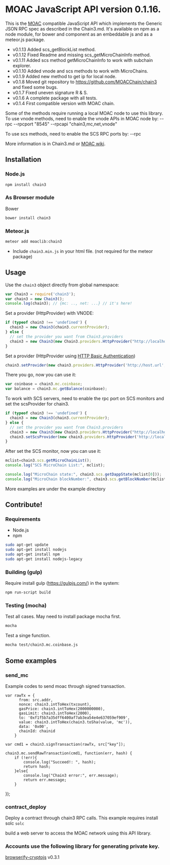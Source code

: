 # MOAC JavaScript API version 0.1.16.

This is the [MOAC](https://github.com/MOACChain/moac-core) compatible JavaScript API which implements the Generic JSON RPC spec as described in the Chain3.md. It's available on npm as a node module, for bower and component as an embeddable js and as a meteor.js package.

* v0.1.13 Added scs_getBlockList method.
* v0.1.12 Fixed Readme and missing scs_getMicroChainInfo method.
* v0.1.11 Added scs method getMicroChainInfo to work with subchain explorer.
* v0.1.10 Added vnode and scs methods to work with MicroChains.
* v0.1.9 Added new method to get ip for local node.
* v0.1.8 Moved git repository to https://github.com/MOACChain/chain3 and fixed some bugs.
* v0.1.7 Fixed uneven signature R & S.
* v0.1.6 A complete package with all tests.
* v0.1.4 First compatible version with MOAC chain.

Some of the methods require running a local MOAC node to use this library.
To use vnode methods, need to enable the vnode APIs in MOAC node by:
--rpc --rpcport "8545" --rpcapi "chain3,mc,net,vnode"

To use scs methods, need to enable the SCS RPC ports by:
--rpc

More information is in Chain3.md or [MOAC wiki](https://github.com/MOACChain/moac-core/wiki/Chain3).


## Installation

### Node.js

```bash
npm install chain3
```

### As Browser module
Bower

```bash
bower install chain3
```
### Meteor.js

```bash
meteor add moaclib:chain3
```


* Include `chain3.min.js` in your html file. (not required for the meteor package)

## Usage
Use the `chain3` object directly from global namespace:

```js
var Chain3 = require('chain3');
var chain3 = new Chain3();
console.log(chain3); // {mc: .., net: ...} // it's here!
```

Set a provider (HttpProvider) with VNODE:

```js
if (typeof chain3 !== 'undefined') {
  chain3 = new Chain3(chain3.currentProvider);
} else {
  // set the provider you want from Chain3.providers
  chain3 = new Chain3(new Chain3.providers.HttpProvider("http://localhost:8545"));
}
```

Set a provider (HttpProvider using [HTTP Basic Authentication](https://en.wikipedia.org/wiki/Basic_access_authentication))

```js
chain3.setProvider(new chain3.providers.HttpProvider('http://host.url', 0, BasicAuthUsername, BasicAuthPassword));
```

There you go, now you can use it:

```js
var coinbase = chain3.mc.coinbase;
var balance = chain3.mc.getBalance(coinbase);
```

To work with SCS servers, need to enable the rpc port on SCS monitors
and set the scsProvider for chain3. 

```js
if (typeof chain3 !== 'undefined') {
  chain3 = new Chain3(chain3.currentProvider);
} else {
  // set the provider you want from Chain3.providers
  chain3 = new Chain3(new Chain3.providers.HttpProvider("http://localhost:8545"));
  chain3.setScsProvider(new chain3.providers.HttpProvider('http://localhost:8548'));
}
```

After set the SCS monitor, now you can use it:

```js
mclist=chain3.scs.getMicroChainList();
console.log("SCS MicroChain List:", mclist);

console.log("MicroChain state:", chain3.scs.getDappState(mclist[0]));
console.log("MicroChain blockNumber:", chain3.scs.getBlockNumber(mclist[0]));
```

More examples are under the example directory

## Contribute!

### Requirements

* Node.js
* npm

```bash
sudo apt-get update
sudo apt-get install nodejs
sudo apt-get install npm
sudo apt-get install nodejs-legacy
```

### Building (gulp)
Require install gulp (https://gulpjs.com/) in the system:

```bash
npm run-script build
```


### Testing (mocha)
Test all cases.
May need to install package mocha first.

```bash
mocha
```

Test a singe function.

```bash
mocha test/chain3.mc.coinbase.js 
```

## Some examples

### send_mc

Example codes to send moac through signed transaction.

	var rawTx = {
	      from: src.addr,
	      nonce: chain3.intToHex(txcount),
	      gasPrice: chain3.intToHex(2000000000),
  	      gasLimit: chain3.intToHex(2000),
	      to: '0xf1f5b7a35dff6400af7ab3ea54e4e637059ef909',
	      value: chain3.intToHex(chain3.toSha(value, 'mc')), 
	      data: '0x00',
	      chainId: chainid
	    }
		
	var cmd1 = chain3.signTransaction(rawTx, src["key"]);
	    
	chain3.mc.sendRawTransaction(cmd1, function(err, hash) {
	    if (!err){
	        console.log("Succeed!: ", hash);
	        return hash;
	    }else{
	        console.log("Chain3 error:", err.message);
	        return err.message;
	    }
});


### contract_deploy

Deploy a contract through chain3 RPC calls. This example requires install solc 
`solc`

build a web server to access
the MOAC network using this API library.


### Accounts use the following library for generating private key.

[browserify-cryptojs](https://github.com/fahad19/crypto-js/) v0.3.1






